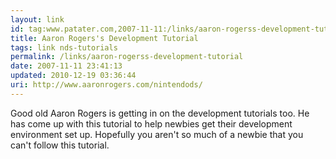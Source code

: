 ```yaml
---
layout: link
id: tag:www.patater.com,2007-11-11:/links/aaron-rogerss-development-tutorial
title: Aaron Rogers's Development Tutorial
tags: link nds-tutorials
permalink: /links/aaron-rogerss-development-tutorial
date: 2007-11-11 23:41:13
updated: 2010-12-19 03:36:44
uri: http://www.aaronrogers.com/nintendods/
---
```

Good old Aaron Rogers is getting in on the development tutorials too. He has
come up with this tutorial to help newbies get their development environment
set up. Hopefully you aren't so much of a newbie that you can't follow this
tutorial.
